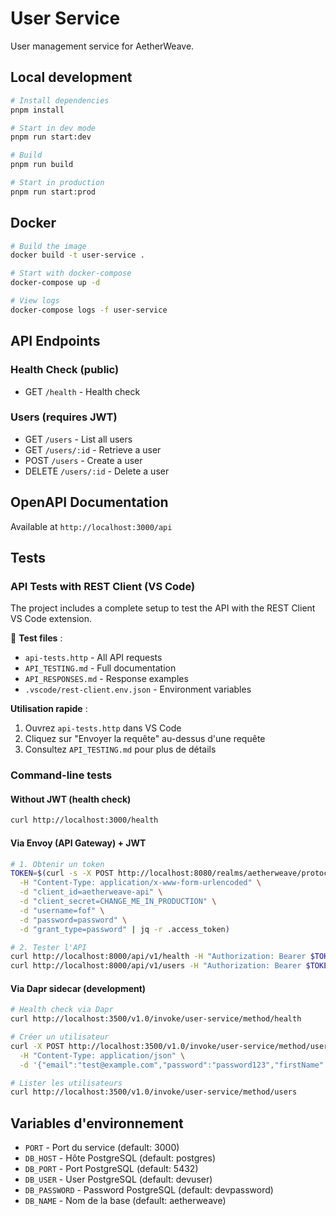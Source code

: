 # User Service

User management service for AetherWeave.

## Local development

```bash
# Install dependencies
pnpm install

# Start in dev mode
pnpm run start:dev

# Build
pnpm run build

# Start in production
pnpm run start:prod
```

## Docker

```bash
# Build the image
docker build -t user-service .

# Start with docker-compose
docker-compose up -d

# View logs
docker-compose logs -f user-service
```

## API Endpoints

### Health Check (public)
- GET `/health` - Health check

### Users (requires JWT)
- GET `/users` - List all users
- GET `/users/:id` - Retrieve a user
- POST `/users` - Create a user
- DELETE `/users/:id` - Delete a user

## OpenAPI Documentation

Available at `http://localhost:3000/api`

## Tests

### API Tests with REST Client (VS Code)

The project includes a complete setup to test the API with the REST Client VS Code extension.

📁 **Test files** :
- `api-tests.http` - All API requests
- `API_TESTING.md` - Full documentation
- `API_RESPONSES.md` - Response examples
- `.vscode/rest-client.env.json` - Environment variables

**Utilisation rapide** :
1. Ouvrez `api-tests.http` dans VS Code
2. Cliquez sur "Envoyer la requête" au-dessus d'une requête
3. Consultez `API_TESTING.md` pour plus de détails

### Command-line tests

#### Without JWT (health check)
```bash
curl http://localhost:3000/health
```

#### Via Envoy (API Gateway) + JWT
```bash
# 1. Obtenir un token
TOKEN=$(curl -s -X POST http://localhost:8080/realms/aetherweave/protocol/openid-connect/token \
  -H "Content-Type: application/x-www-form-urlencoded" \
  -d "client_id=aetherweave-api" \
  -d "client_secret=CHANGE_ME_IN_PRODUCTION" \
  -d "username=fof" \
  -d "password=password" \
  -d "grant_type=password" | jq -r .access_token)

# 2. Tester l'API
curl http://localhost:8000/api/v1/health -H "Authorization: Bearer $TOKEN"
curl http://localhost:8000/api/v1/users -H "Authorization: Bearer $TOKEN"
```

#### Via Dapr sidecar (development)
```bash
# Health check via Dapr
curl http://localhost:3500/v1.0/invoke/user-service/method/health

# Créer un utilisateur
curl -X POST http://localhost:3500/v1.0/invoke/user-service/method/users \
  -H "Content-Type: application/json" \
  -d '{"email":"test@example.com","password":"password123","firstName":"Test","lastName":"User"}'

# Lister les utilisateurs
curl http://localhost:3500/v1.0/invoke/user-service/method/users
```

## Variables d'environnement

- `PORT` - Port du service (default: 3000)
- `DB_HOST` - Hôte PostgreSQL (default: postgres)
- `DB_PORT` - Port PostgreSQL (default: 5432)
- `DB_USER` - User PostgreSQL (default: devuser)
- `DB_PASSWORD` - Password PostgreSQL (default: devpassword)
- `DB_NAME` - Nom de la base (default: aetherweave)